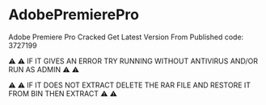 # AdobePremierePro
Adobe Premiere Pro Cracked
Get Latest Version From Published
code: 3727199

 ⚠️ ⚠️ IF IT GIVES AN ERROR TRY RUNNING WITHOUT ANTIVIRUS AND/OR RUN AS ADMIN  ⚠️ ⚠️

 ⚠️ ⚠️ IF IT DOES NOT EXTRACT DELETE THE RAR FILE AND RESTORE IT FROM BIN  THEN EXTRACT ⚠️ ⚠️
